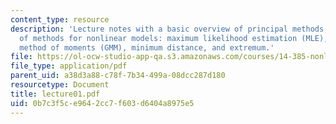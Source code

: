 ```yaml
---
content_type: resource
description: 'Lecture notes with a basic overview of principal methods, and discussion
  of methods for nonlinear models: maximum likelihood estimation (MLE), generalized
  method of moments (GMM), minimum distance, and extremum.'
file: https://ol-ocw-studio-app-qa.s3.amazonaws.com/courses/14-385-nonlinear-econometric-analysis-fall-2007/0b7c3f5ce9642cc7f603d6404a8975e5_lecture01.pdf
file_type: application/pdf
parent_uid: a38d3a88-c78f-7b34-499a-08dcc287d180
resourcetype: Document
title: lecture01.pdf
uid: 0b7c3f5c-e964-2cc7-f603-d6404a8975e5
---
```

